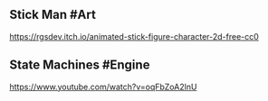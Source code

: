 ## Stick Man #Art 
https://rgsdev.itch.io/animated-stick-figure-character-2d-free-cc0

## State Machines #Engine 
https://www.youtube.com/watch?v=oqFbZoA2lnU